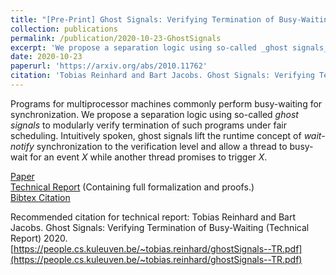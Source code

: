 ```yaml
---
title: "[Pre-Print] Ghost Signals: Verifying Termination of Busy-Waiting"
collection: publications
permalink: /publication/2020-10-23-GhostSignals
excerpt: 'We propose a separation logic using so-called _ghost signals_ to modularly verify termination of busy-waiting programs under fair scheduling. Intuitively spoken, ghost signals lift the runtime concept of _wait-notify_ synchronization to the verification level and allow a thread to busy-wait for an event $X$ while another thread promises to trigger $X$.'
date: 2020-10-23
paperurl: 'https://arxiv.org/abs/2010.11762'
citation: 'Tobias Reinhard and Bart Jacobs. Ghost Signals: Verifying Termination of Busy-Waiting. 2020.'
---
```


Programs for multiprocessor machines commonly perform busy-waiting for synchronization.
We propose a separation logic using so-called _ghost signals_ to modularly verify termination of such programs under fair scheduling.
Intuitively spoken, ghost signals lift the runtime concept of _wait-notify_ synchronization to the verification level
and allow a thread to busy-wait for an event $X$ while another thread promises to trigger $X$.

[Paper](https://arxiv.org/pdf/2010.11762.pdf)  
[Technical Report](https://people.cs.kuleuven.be/~tobias.reinhard/ghostSignals--TR.pdf)
(Containing full formalization and proofs.)  
[Bibtex Citation](https://raw.githubusercontent.com/tobireinhard/Publications/master/papers/ghostSignals.bib)  

Recommended citation for technical report: Tobias Reinhard and Bart Jacobs. Ghost Signals: Verifying Termination of Busy-Waiting (Technical Report) 2020. [https://people.cs.kuleuven.be/~tobias.reinhard/ghostSignals--TR.pdf](https://people.cs.kuleuven.be/~tobias.reinhard/ghostSignals--TR.pdf)
